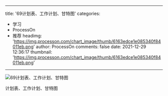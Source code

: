 
---
title: '69计划表、工作计划、甘特图'
categories: 
 - 学习
 - ProcessOn
 - 推荐
headimg: 'https://img.processon.com/chart_image/thumb/6163edce1e085340f84011eb.png'
author: ProcessOn
comments: false
date: 2021-12-29 12:36:17
thumbnail: 'https://img.processon.com/chart_image/thumb/6163edce1e085340f84011eb.png'
---

<div>   
<img class="thumb" alt="69计划表、工作计划、甘特图" src="https://img.processon.com/chart_image/thumb/6163edce1e085340f84011eb.png" referrerpolicy="no-referrer">
<p>计划表、工作计划、甘特图</p>  
</div>
            